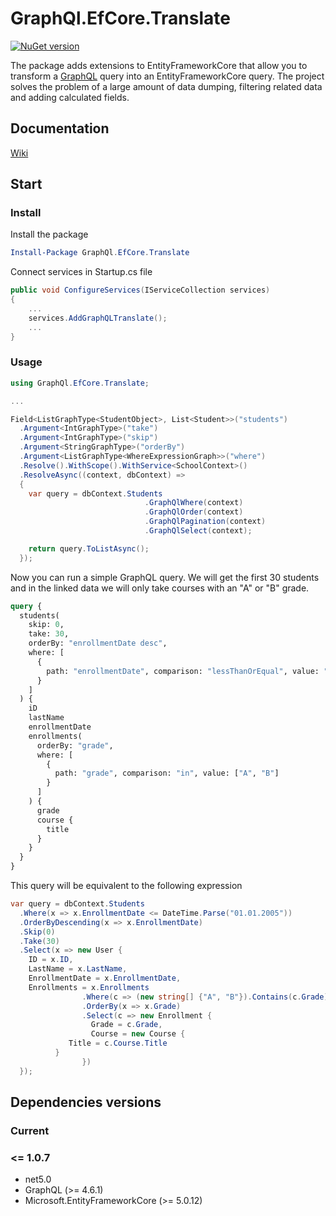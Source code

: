 # GraphQl.EfCore.Translate

[![NuGet version](https://badge.fury.io/nu/GraphQl.EfCore.Translate.svg)](https://badge.fury.io/nu/GraphQl.EfCore.Translate)

The package adds extensions to EntityFrameworkCore that allow you to transform a [GraphQL](https://github.com/graphql-dotnet/graphql-dotnet) query into an EntityFrameworkCore query. The project solves the problem of a large amount of data dumping, filtering related data and adding calculated fields.

## Documentation
[Wiki](https://github.com/Uka4me/GraphQl.EfCore.Translate/wiki)

## Start

### Install

Install the package

```powershell
Install-Package GraphQl.EfCore.Translate
```

Connect services in Startup.cs file

```C#
public void ConfigureServices(IServiceCollection services)
{
    ...
    services.AddGraphQLTranslate();
    ...
}
```

### Usage

```C#
using GraphQl.EfCore.Translate;

...

Field<ListGraphType<StudentObject>, List<Student>>("students")
  .Argument<IntGraphType>("take")
  .Argument<IntGraphType>("skip")
  .Argument<StringGraphType>("orderBy")
  .Argument<ListGraphType<WhereExpressionGraph>>("where")
  .Resolve().WithScope().WithService<SchoolContext>()
  .ResolveAsync((context, dbContext) =>
  {
    var query = dbContext.Students
                              .GraphQlWhere(context)
                              .GraphQlOrder(context)
                              .GraphQlPagination(context)
                              .GraphQlSelect(context);

    return query.ToListAsync();
  });
```

Now you can run a simple GraphQL query. We will get the first 30 students and in the linked data we will only take courses with an "A" or "B" grade.

```graphql
query {
  students(
    skip: 0,
    take: 30,
    orderBy: "enrollmentDate desc",
    where: [
      {
        path: "enrollmentDate", comparison: "lessThanOrEqual", value: "2005-01-01"
      }
    ]
  ) {
    iD
    lastName
    enrollmentDate
    enrollments(
      orderBy: "grade",
      where: [
        {
          path: "grade", comparison: "in", value: ["A", "B"]
        }
      ]
    ) {
      grade
      course {
        title
      }
    }
  }
}
```

This query will be equivalent to the following expression

```C#
var query = dbContext.Students
  .Where(x => x.EnrollmentDate <= DateTime.Parse("01.01.2005"))
  .OrderByDescending(x => x.EnrollmentDate)
  .Skip(0)
  .Take(30)
  .Select(x => new User {
    ID = x.ID,
    LastName = x.LastName,
    EnrollmentDate = x.EnrollmentDate,
    Enrollments = x.Enrollments
                .Where(c => (new string[] {"A", "B"}).Contains(c.Grade))
                .OrderBy(x => x.Grade)
                .Select(c => new Enrollment {
                  Grade = c.Grade,
                  Course = new Course {
		     Title = c.Course.Title
		  }
                })
  });
```
## Dependencies versions

### Current

### <= 1.0.7
- net5.0
- GraphQL (>= 4.6.1)
- Microsoft.EntityFrameworkCore (>= 5.0.12)
